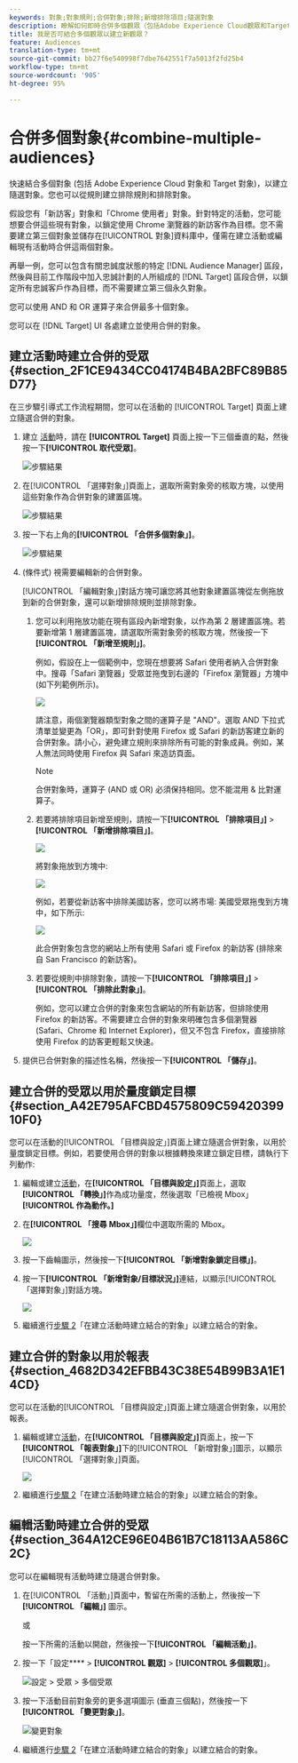 ```yaml
---
keywords: 對象;對象規則;合併對象;排除;新增排除項目;隨選對象
description: 瞭解如何即時合併多個觀眾（包括Adobe Experience Cloud觀眾和Target觀眾），以建立臨機觀眾。
title: 我是否可結合多個觀眾以建立新觀眾？
feature: Audiences
translation-type: tm+mt
source-git-commit: bb27f6e540998f7dbe7642551f7a5013f2fd25b4
workflow-type: tm+mt
source-wordcount: '905'
ht-degree: 95%

---
```



# 合併多個對象{#combine-multiple-audiences}

快速結合多個對象 (包括 Adobe Experience Cloud 對象和 Target 對象)，以建立隨選對象。您也可以從規則建立排除規則和排除對象。

假設您有「新訪客」對象和「Chrome 使用者」對象。針對特定的活動，您可能想要合併這些現有對象，以鎖定使用 Chrome 瀏覽器的新訪客作為目標。您不需要建立第三個對象並儲存在[!UICONTROL 對象]資料庫中，僅需在建立活動或編輯現有活動時合併這兩個對象。

再舉一例，您可以包含有關忠誠度狀態的特定 [!DNL Audience Manager] 區段，然後與目前工作階段中加入忠誠計劃的人所組成的 [!DNL Target] 區段合併，以鎖定所有忠誠客戶作為目標，而不需要建立第三個永久對象。

您可以使用 AND 和 OR 運算子來合併最多十個對象。

您可以在 [!DNL Target] UI 各處建立並使用合併的對象。

## 建立活動時建立合併的受眾 {#section_2F1CE9434CC04174B4BA2BFC89B85D77}

在三步驟引導式工作流程期間，您可以在活動的 [!UICONTROL Target] 頁面上建立隨選合併的對象。

1. 建立 [活動](/help/c-activities/activities.md#concept_D317A95A1AB54674BA7AB65C7985BA03)時，請在 **[!UICONTROL Target]** 頁面上按一下三個垂直的點，然後按一下&#x200B;**[!UICONTROL 取代受眾]**。

   ![步驟結果](assets/edit_audience.png)

1. 在[!UICONTROL 「選擇對象」]頁面上，選取所需對象旁的核取方塊，以使用這些對象作為合併對象的建置區塊。

   ![步驟結果](assets/combine_multiple_audiences1.png)

1. 按一下右上角的&#x200B;**[!UICONTROL 「合併多個對象」]**。

   ![步驟結果](assets/combine_multiple_audiences2.png)

1. (條件式) 視需要編輯新的合併對象。

   [!UICONTROL 「編輯對象」]對話方塊可讓您將其他對象建置區塊從左側拖放到新的合併對象，還可以新增排除規則並排除對象。

   1. 您可以利用拖放功能在現有區段內新增對象，以作為第 2 層建置區塊。若要新增第 1 層建置區塊，請選取所需對象旁的核取方塊，然後按一下&#x200B;**[!UICONTROL 「新增至規則」]**。

      例如，假設在上一個範例中，您現在想要將 Safari 使用者納入合併對象中。搜尋「Safari 瀏覽器」受眾並拖曳到右邊的「Firefox 瀏覽器」方塊中 (如下列範例所示)。

      ![](assets/combine_multiple_audiences3.png)

      請注意，兩個瀏覽器類型對象之間的運算子是 &quot;AND&quot;。選取 AND 下拉式清單並變更為「OR」，即可針對使用 Firefox 或 Safari 的新訪客建立新的合併對象。請小心，避免建立規則來排除所有可能的對象成員。例如，某人無法同時使用 Firefox 與 Safari 來造訪頁面。

      >[!NOTE]
      >
      >合併對象時，運算子 (AND 或 OR) 必須保持相同。您不能混用 &amp; 比對運算子。

   1. 若要將排除項目新增至規則，請按一下&#x200B;**[!UICONTROL 「排除項目」]** > **[!UICONTROL 「新增排除項目」]**。

      ![](assets/combine_multiple_audiences3a.png)

      將對象拖放到方塊中:

      ![](assets/combine_multiple_audiences3b.png)

      例如，若要從新訪客中排除美國訪客，您可以將市場: 美國受眾拖曳到方塊中，如下所示:

      ![](assets/combine_multiple_audiences3b2.png)

      此合併對象包含您的網站上所有使用 Safari 或 Firefox 的新訪客 (排除來自 San Francisco 的新訪客)。

   1. 若要從規則中排除對象，請按一下&#x200B;**[!UICONTROL 「排除項目」]** > **[!UICONTROL 「排除此對象」]**。

      例如，您可以建立合併的對象來包含網站的所有新訪客，但排除使用 Firefox 的新訪客。不需要建立合併的對象來明確包含多個瀏覽器 (Safari、Chrome 和 Internet Explorer)，但又不包含 Firefox，直接排除使用 Firefox 的訪客更輕鬆又快速。

1. 提供已合併對象的描述性名稱，然後按一下&#x200B;**[!UICONTROL 「儲存」]**。

## 建立合併的受眾以用於量度鎖定目標 {#section_A42E795AFCBD4575809C5942039910F0}

您可以在活動的[!UICONTROL 「目標與設定」]頁面上建立隨選合併對象，以用於量度鎖定目標。例如，若要使用合併的對象以根據轉換來建立鎖定目標，請執行下列動作:

1. 編輯或建立[活動](/help/c-activities/activities.md#concept_D317A95A1AB54674BA7AB65C7985BA03)，在&#x200B;**[!UICONTROL 「目標與設定」]**&#x200B;頁面上，選取&#x200B;**[!UICONTROL 「轉換」]**&#x200B;作為成功量度，然後選取「已檢視 Mbox」**[!UICONTROL 作為動作。]**
1. 在&#x200B;**[!UICONTROL 「搜尋 Mbox」]**&#x200B;欄位中選取所需的 Mbox。

   ![](assets/combine_multiple_audiences4.png)

1. 按一下齒輪圖示，然後按一下&#x200B;**[!UICONTROL 「新增對象鎖定目標」]**。
1. 按一下&#x200B;**[!UICONTROL 「新增對象/目標狀況」]**&#x200B;連結，以顯示[!UICONTROL 「選擇對象」]對話方塊。

   ![](assets/combine_multiple_audiences5.png)

1. 繼續進行[步驟 2](/help/c-target/combining-multiple-audiences.md#section_2F1CE9434CC04174B4BA2BFC89B85D77)「在建立活動時建立結合的對象」以建立結合的對象。

## 建立合併的對象以用於報表  {#section_4682D342EFBB43C38E54B99B3A1E14CD}

您可以在活動的[!UICONTROL 「目標與設定」]頁面上建立隨選合併對象，以用於報表。

1. 編輯或建立[活動](/help/c-activities/activities.md#concept_D317A95A1AB54674BA7AB65C7985BA03)，在&#x200B;**[!UICONTROL 「目標與設定」]**&#x200B;頁面上，按一下&#x200B;**[!UICONTROL 「報表對象」]**&#x200B;下的[!UICONTROL 「新增對象」]圖示，以顯示[!UICONTROL 「選擇對象」]頁面。

   ![](assets/combine_multiple_audiences6.png)

1. 繼續進行[步驟 2](/help/c-target/combining-multiple-audiences.md#section_2F1CE9434CC04174B4BA2BFC89B85D77)「在建立活動時建立結合的對象」以建立結合的對象。

## 編輯活動時建立合併的受眾 {#section_364A12CE96E04B61B7C18113AA586C2C}

您可以在編輯現有活動時建立隨選合併對象。

1. 在[!UICONTROL 「活動」]頁面中，暫留在所需的活動上，然後按一下&#x200B;**[!UICONTROL 「編輯」]** 圖示。

   或

   按一下所需的活動以開啟，然後按一下&#x200B;**[!UICONTROL 「編輯活動」]**。

1. 按一下「設定&#x200B;**** > **[!UICONTROL 觀眾]** > **[!UICONTROL 多個觀眾]**」。

   ![設定 > 受眾 > 多個受眾](/help/c-target/assets/combine_multiple_audiences7.png)

1. 按一下活動目前對象旁的更多選項圖示 (垂直三個點)，然後按一下&#x200B;**[!UICONTROL 「變更對象」]**。

   ![變更對象](/help/c-target/assets/combine_multiple_audiences8.png)

1. 繼續進行[步驟 2](/help/c-target/combining-multiple-audiences.md#section_2F1CE9434CC04174B4BA2BFC89B85D77)「在建立活動時建立結合的對象」以建立結合的對象。